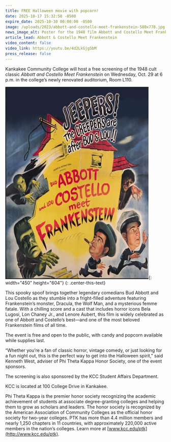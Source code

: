 ```yaml
---
title: FREE Halloween movie with popcorn!
date: 2025-10-17 15:32:58 -0500
expire_date: 2025-10-30 00:00:00 -0500
image: /uploads/2023/abbott-and-costello-meet-frankenstein-580x778.jpg
news_image_alt: Poster for the 1948 film Abbott and Costello Meet Frankenstein
article_lead: Abbott & Costello Meet Frankenstein
video_content: false
video_link: https://youtu.be/4d2LkGjg5bM
press_release: false
---
```

Kankakee Community College will host a free screening of the 1948 cult classic *Abbott and Costello Meet Frankenstein* on Wednesday, Oct. 29 at 6 p.m. in the college’s newly renovated auditorium, Room L110.

![Poster for the 1948 film Abbott and Costello Meet Frankenstein](/uploads/2023/abbott-and-costello-meet-frankenstein-450x604.jpg "Poster for the 1948 film Abbott and Costello Meet Frankenstein"){: width="450" height="604"}
{: .center-this-text}

This spooky spoof brings together legendary comedians Bud Abbott and Lou Costello as they stumble into a fright-filled adventure featuring Frankenstein’s monster, Dracula, the Wolf Man, and a mysterious femme fatale. With a chilling score and a cast that includes horror icons Bela Lugosi, Lon Chaney Jr., and Lenore Aubert, this film is widely celebrated as one of Abbott and Costello’s best—and one of the most beloved Frankenstein films of all time.

The event is free and open to the public, with candy and popcorn available while supplies last.

“Whether you’re a fan of classic horror, vintage comedy, or just looking for a fun night out, this is the perfect way to get into the Halloween spirit,” said Kenneth West, adviser of Phi Theta Kappa Honor Society, one of the event sponsors.

The screening is also sponsored by the KCC Student Affairs Department.

KCC is located at 100 College Drive in Kankakee.

Phi Theta Kappa is the premier honor society recognizing the academic achievement of students at associate degree-granting colleges and helping them to grow as scholars and leaders. The honor society is recognized by the American Association of Community Colleges as the official honor society for two-year colleges. PTK has more than 4.4 million members and nearly 1,250 chapters in 11 countries, with approximately 220,000 active members in the nation’s colleges. Learn more at [www.kcc.edu/ptk](http://www.kcc.edu/ptk).